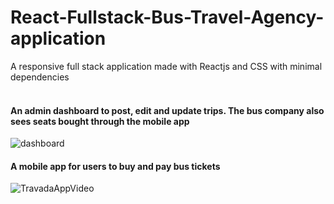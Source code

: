 # React-Fullstack-Bus-Travel-Agency-application
A responsive full stack application made with Reactjs and CSS with minimal dependencies<br/><br/>
#### An admin dashboard to post, edit and update trips. The bus company also sees seats bought through the mobile app
![dashboard](https://user-images.githubusercontent.com/37277895/173259478-7bd1b33c-4a8f-4510-9b8f-aa1c86e9d654.gif)

#### A mobile app for users to buy and pay bus tickets
![TravadaAppVideo](https://user-images.githubusercontent.com/37277895/174041339-be477ec6-9d78-44d6-b786-3b842a1ac707.gif)
